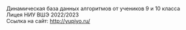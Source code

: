 Динамическая база данных алгоритмов от учеников 9 и 10 класса Лицея НИУ ВШЭ 2022/2023
<br>
Ссылка на сайт: http://yupiyo.ru/
